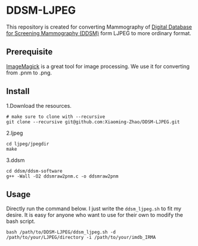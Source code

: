 # DDSM-LJPEG
This repository is created for converting Mammography of [Digital Database for Screening Mammography (DDSM)](http://marathon.csee.usf.edu/Mammography/Database.html) form LJPEG to more ordinary format.

## Prerequisite
[ImageMagick](http://www.imagemagick.org/) is a great tool for image processing. We use it for converting from .pnm to .png.


## Install
1.Download the resources.
```
# make sure to clone with --recursive
git clone --recursive git@github.com:Xiaoming-Zhao/DDSM-LJPEG.git
```

2.ljpeg
```
cd ljpeg/jpegdir
make
```

3.ddsm
```
cd ddsm/ddsm-software
g++ -Wall -O2 ddsmraw2pnm.c -o ddsmraw2pnm
```

## Usage
Directly run the command below. I just write the `ddsm_ljpeg.sh` to fit my desire. It is easy for anyone who want to use for their own to modify the bash script.
```
bash /path/to/DDSM-LJPEG/ddsm_ljpeg.sh -d /path/to/your/LJPEG/directory -i /path/to/your/imdb_IRMA
```

